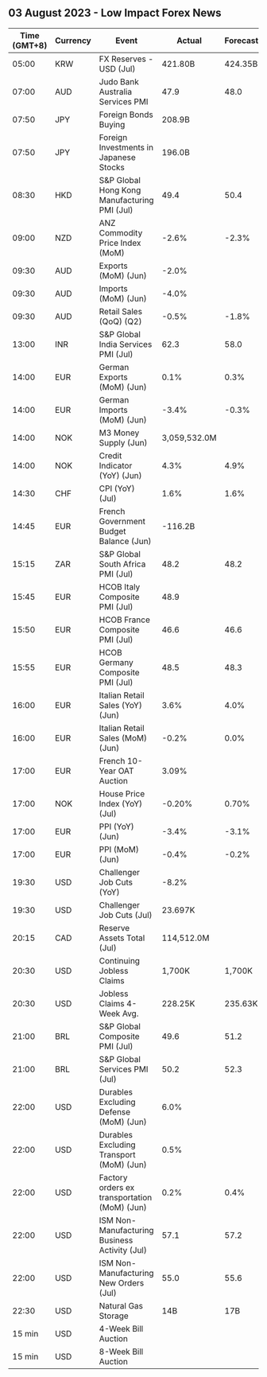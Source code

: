 ## 03 August 2023 - Low Impact Forex News

| Time (GMT+8) | Currency | Event | Actual | Forecast | Previous |
|------|----------|-------|--------|----------|----------|
| 05:00 | KRW | FX Reserves - USD (Jul) | 421.80B | 424.35B | 421.45B |
| 07:00 | AUD | Judo Bank Australia Services PMI | 47.9 | 48.0 | 50.3 |
| 07:50 | JPY | Foreign Bonds Buying | 208.9B |  | -964.1B |
| 07:50 | JPY | Foreign Investments in Japanese Stocks | 196.0B |  | 101.1B |
| 08:30 | HKD | S&P Global Hong Kong Manufacturing PMI (Jul) | 49.4 | 50.4 | 50.3 |
| 09:00 | NZD | ANZ Commodity Price Index (MoM) | -2.6% | -2.3% | -1.7% |
| 09:30 | AUD | Exports (MoM) (Jun) | -2.0% |  | 3.2% |
| 09:30 | AUD | Imports (MoM) (Jun) | -4.0% |  | 3.5% |
| 09:30 | AUD | Retail Sales (QoQ) (Q2) | -0.5% | -1.8% | -0.8% |
| 13:00 | INR | S&P Global India Services PMI (Jul) | 62.3 | 58.0 | 58.5 |
| 14:00 | EUR | German Exports (MoM) (Jun) | 0.1% | 0.3% | 0.1% |
| 14:00 | EUR | German Imports (MoM) (Jun) | -3.4% | -0.3% | 1.4% |
| 14:00 | NOK | M3 Money Supply (Jun) | 3,059,532.0M |  | 3,147,050.0M |
| 14:00 | NOK | Credit Indicator (YoY) (Jun) | 4.3% | 4.9% | 5.0% |
| 14:30 | CHF | CPI (YoY) (Jul) | 1.6% | 1.6% | 1.7% |
| 14:45 | EUR | French Government Budget Balance (Jun) | -116.2B |  | -107.2B |
| 15:15 | ZAR | S&P Global South Africa PMI (Jul) | 48.2 | 48.2 | 48.7 |
| 15:45 | EUR | HCOB Italy Composite PMI (Jul) | 48.9 |  | 49.7 |
| 15:50 | EUR | HCOB France Composite PMI (Jul) | 46.6 | 46.6 | 47.2 |
| 15:55 | EUR | HCOB Germany Composite PMI (Jul) | 48.5 | 48.3 | 50.6 |
| 16:00 | EUR | Italian Retail Sales (YoY) (Jun) | 3.6% | 4.0% | 3.0% |
| 16:00 | EUR | Italian Retail Sales (MoM) (Jun) | -0.2% | 0.0% | 0.6% |
| 17:00 | EUR | French 10-Year OAT Auction | 3.09% |  | 3.04% |
| 17:00 | NOK | House Price Index (YoY) (Jul) | -0.20% | 0.70% | -0.70% |
| 17:00 | EUR | PPI (YoY) (Jun) | -3.4% | -3.1% | -1.6% |
| 17:00 | EUR | PPI (MoM) (Jun) | -0.4% | -0.2% | -1.9% |
| 19:30 | USD | Challenger Job Cuts (YoY) | -8.2% |  | 25.2% |
| 19:30 | USD | Challenger Job Cuts (Jul) | 23.697K |  | 40.709K |
| 20:15 | CAD | Reserve Assets Total (Jul) | 114,512.0M |  | 114,284.0M |
| 20:30 | USD | Continuing Jobless Claims | 1,700K | 1,700K | 1,679K |
| 20:30 | USD | Jobless Claims 4-Week Avg. | 228.25K | 235.63K | 233.75K |
| 21:00 | BRL | S&P Global Composite PMI (Jul) | 49.6 | 51.2 | 51.5 |
| 21:00 | BRL | S&P Global Services PMI (Jul) | 50.2 | 52.3 | 53.3 |
| 22:00 | USD | Durables Excluding Defense (MoM) (Jun) | 6.0% |  | 6.2% |
| 22:00 | USD | Durables Excluding Transport (MoM) (Jun) | 0.5% |  | 0.6% |
| 22:00 | USD | Factory orders ex transportation (MoM) (Jun) | 0.2% | 0.4% | -0.4% |
| 22:00 | USD | ISM Non-Manufacturing Business Activity (Jul) | 57.1 | 57.2 | 59.2 |
| 22:00 | USD | ISM Non-Manufacturing New Orders (Jul) | 55.0 | 55.6 | 55.5 |
| 22:30 | USD | Natural Gas Storage | 14B | 17B | 16B |
| 15 min | USD | 4-Week Bill Auction |  |  | 5.275% |
| 15 min | USD | 8-Week Bill Auction |  |  | 5.285% |
